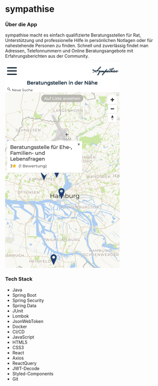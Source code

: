 # sympathise

### Über die App

sympathise macht es einfach qualifizierte Beratungsstellen für Rat, Unterstützung und professionelle Hilfe in persönlichen Notlagen oder für nahestehende Personen zu finden. 
Schnell und zuverlässig findet man Adressen, Telefonnummern und Online Beratungsangebote mit Erfahrungsberichten aus der Community.

![map](images/sympathise_map.png)

### Tech Stack

- Java 
- Spring Boot
- Spring Security
- Spring Data
- JUnit
- Lombok
- JsonWebToken
- Docker
- CI/CD
- JavaScript
- HTML5
- CSS3
- React 
- Axios
- ReactQuery
- JWT-Decode
- Styled-Components
- Git
